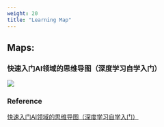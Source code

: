 ```yaml
---
weight: 20
title: "Learning Map"
---
```



## Maps:

### 快速入门AI领域的思维导图（深度学习自学入门）
![](https://pic2.zhimg.com/80/v2-1c5ee0b6a8e35b514ca8e834d8cd4905_1440w.webp)









### Reference

[快速入门AI领域的思维导图（深度学习自学入门）](https://pic2.zhimg.com/80/v2-1c5ee0b6a8e35b514ca8e834d8cd4905_1440w.webp)

[]()

[]()

[]()

[]()




